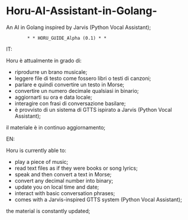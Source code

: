 # Horu-AI-Assistant-in-Golang-
An AI in Golang inspired by Jarvis (Python Vocal Assistant);

			* * HORU_GUIDE_Alpha (0.1) * *


IT:
	
 Horu è attualmente in grado di:
		
 - riprodurre un brano musicale;
 - leggere file di testo come fossero libri o testi di canzoni;
 - parlare e quindi convertire un testo in Morse;
 - convertire un numero decimale qualsiasi in binario;
 - aggiornarti su ora e data locale;
 - interagire con frasi di conversazione basilare;
 - è provvisto di un sistema di GTTS ispirato a Jarvis (Python Vocal Assistant);
		
 il materiale è in continuo aggiornamento;


EN:

 Horu is currently able to:

 - play a piece of music;
 - read text files as if they were books or song lyrics;
 - speak and then convert a text in Morse;
 - convert any decimal number into binary;
 - update you on local time and date;
 - interact with basic conversation phrases;
 - comes with a Jarvis-inspired GTTS system (Python Vocal Assistant);
 
 the material is constantly updated;
